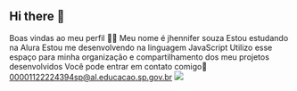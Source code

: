 ## Hi there 👋
Boas vindas ao meu perfil 💙💙
Meu nome é jhennifer souza
Estou estudando na Alura
Estou me desenvolvendo na linguagem JavaScript
Utilizo esse espaço para minha organização e compartilhamento dos meu projetos desenvolvidos
Você pode entrar em contato comigo📧
00001122224394sp@al.educacao.sp.gov.br
![](link)
